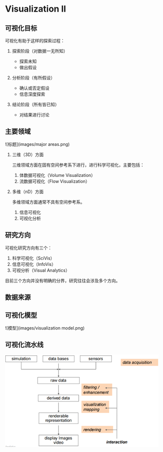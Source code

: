 # Visualization II

## 可视化目标

可视化有助于这样的探索过程：

1. 探索阶段（对数据一无所知）

    * 探索未知
    * 做出假设

2. 分析阶段（有所假设）

    * 确认或否定假设
    * 信息深度探索

3. 结论阶段（所有皆已知）

    * 对结果进行讨论

## 主要领域

![标题](images/major areas.png)

1. 三维（3D）方面

    三维领域方面在固有空间参考系下进行，进行科学可视化，主要包括：

    1. 体数据可视化（Volume Visualization）
    2. 流数据可视化（Flow Visualization）

2. 多维（nD）方面

    多维领域方面通常不具有空间参考系。

    1. 信息可视化
    2. 可视化分析


## 研究方向

可视化研究方向有三个：

1. 科学可视化（SciVis）
2. 信息可视化（InfoVis）
3. 可视分析（Visual Analytics）

目前三个方向并没有明确的分界，研究往往会涉及多个方向。

## 数据来源


## 可视化模型

![模型](images/visualization model.png)

## 可视化流水线

![流水线](images/pipeline.png)